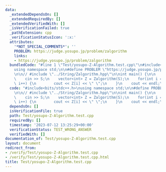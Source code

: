 ```yaml
---
data:
  _extendedDependsOn: []
  _extendedRequiredBy: []
  _extendedVerifiedWith: []
  _isVerificationFailed: true
  _pathExtension: cpp
  _verificationStatusIcon: ':x:'
  attributes:
    '*NOT_SPECIAL_COMMENTS*': ''
    PROBLEM: https://judge.yosupo.jp/problem/zalgorithm
    links:
    - https://judge.yosupo.jp/problem/zalgorithm
  bundledCode: "#line 1 \"Test/yosupo-Z-Algorithm.test.cpp\"\n#include<bits/stdc++.h>\n\
    using namespace std;\n\n#define PROBLEM \"https://judge.yosupo.jp/problem/zalgorithm\"\
    \n\n// #include \"../String/Zalgorithm.hpp\"\n\nint main() {\n\n    string S;\n\
    \    cin >> S;\n    vector<int> Z = Zalgorithm(S);\n    for(int i = 0; i < (int)(Z.size());\
    \ i++) {\n        cout << Z[i] << \" \";\n    }\n    cout << endl;\n\n}\n"
  code: "#include<bits/stdc++.h>\nusing namespace std;\n\n#define PROBLEM \"https://judge.yosupo.jp/problem/zalgorithm\"\
    \n\n// #include \"../String/Zalgorithm.hpp\"\n\nint main() {\n\n    string S;\n\
    \    cin >> S;\n    vector<int> Z = Zalgorithm(S);\n    for(int i = 0; i < (int)(Z.size());\
    \ i++) {\n        cout << Z[i] << \" \";\n    }\n    cout << endl;\n\n}\n"
  dependsOn: []
  isVerificationFile: true
  path: Test/yosupo-Z-Algorithm.test.cpp
  requiredBy: []
  timestamp: '2023-07-12 13:25:29+00:00'
  verificationStatus: TEST_WRONG_ANSWER
  verifiedWith: []
documentation_of: Test/yosupo-Z-Algorithm.test.cpp
layout: document
redirect_from:
- /verify/Test/yosupo-Z-Algorithm.test.cpp
- /verify/Test/yosupo-Z-Algorithm.test.cpp.html
title: Test/yosupo-Z-Algorithm.test.cpp
---
```

